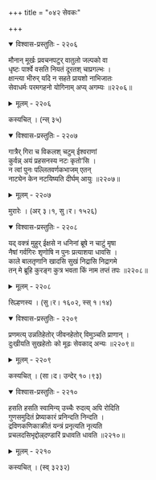 +++
title = "०४२ सेवकः"

+++



<details open><summary>विश्वास-प्रस्तुतिः - २२०६</summary>

मौनान् मूर्खः प्रवचनपटुर् वातुलो जल्पको वा  
धृष्टः पार्श्वे वसति नियतं दूरतश् चाप्रगल्भः ।  
क्षान्त्या भीरुर् यदि न सहते प्रायशो नाभिजातः   
सेवाधर्मः परमगहनो योगिनाम् अप्य् अगम्यः ॥२२०६॥
</details>

<details><summary>मूलम् - २२०६</summary>

मौनान् मूर्खः प्रवचनपटुर् वातुलो जल्पको वा  
धृष्टः पार्श्वे वसति नियतं दूरतश् चाप्रगल्भः ।  
क्षान्त्या भीरुर् यदि न सहते प्रायशो नाभिजातः   
सेवाधर्मः परमगहनो योगिनाम् अप्य् अगम्यः ॥२२०६॥
</details>


कस्यचित् । (न्स् ३५)  



<details open><summary>विश्वास-प्रस्तुतिः - २२०७</summary>

गात्रैर् गिरा च विकलश् चटुम् ईश्वराणां  
कुर्वन्न् अयं प्रहसनस्य नटः कृतो’सि ।  
न त्वां पुनः पल्लितवर्णकभाजम् एतन्  
नाट्येन केन नटयिष्यति दीर्घम् आयुः ॥२२०७॥
</details>

<details><summary>मूलम् - २२०७</summary>

गात्रैर् गिरा च विकलश् चटुम् ईश्वराणां  
कुर्वन्न् अयं प्रहसनस्य नटः कृतो’सि ।  
न त्वां पुनः पल्लितवर्णकभाजम् एतन्  
नाट्येन केन नटयिष्यति दीर्घम् आयुः ॥२२०७॥
</details>


मुरारेः । (अर् ३।१, सु।र। १५२६)  



<details open><summary>विश्वास-प्रस्तुतिः - २२०८</summary>

यद् वक्त्रं मुहुर् ईक्षसे न धनिनां ब्रूषे न चाटुं मृषा  
नैषां गर्वगिरः शृणोषि न पुनः प्रत्याशया धावसि ।  
काले बालतृणानि खादसि सुखं निद्रासि निद्रागमे  
तन् मे ब्रूहि कुरङ्ग कुत्र भवता किं नाम तप्तं तपः ॥२२०८॥
</details>

<details><summary>मूलम् - २२०८</summary>

यद् वक्त्रं मुहुर् ईक्षसे न धनिनां ब्रूषे न चाटुं मृषा  
नैषां गर्वगिरः शृणोषि न पुनः प्रत्याशया धावसि ।  
काले बालतृणानि खादसि सुखं निद्रासि निद्रागमे  
तन् मे ब्रूहि कुरङ्ग कुत्र भवता किं नाम तप्तं तपः ॥२२०८॥
</details>


सिल्हणस्य । (सु।र। १६०२, स्स् १।१४)  



<details open><summary>विश्वास-प्रस्तुतिः - २२०९</summary>

प्रणमत्य् उन्नतिहेतोर् जीवनहेतोर् विमुञ्चति प्राणान् ।  
दुःखीयति सुखहेतोः को मूढः सेवकाद् अन्यः ॥२२०९॥
</details>

<details><summary>मूलम् - २२०९</summary>

प्रणमत्य् उन्नतिहेतोर् जीवनहेतोर् विमुञ्चति प्राणान् ।  
दुःखीयति सुखहेतोः को मूढः सेवकाद् अन्यः ॥२२०९॥
</details>


कस्यचित् । (सा।द। उन्देर् १०।९३)  



<details open><summary>विश्वास-प्रस्तुतिः - २२१०</summary>

हसति हसति स्वामिन्य् उच्चैः रुदत्य् अपि रोदिति  
गुणसमुदितं प्रेष्याकारं प्रनिन्दति निन्दति ।  
द्रविणकणिकाक्रीतं यन्त्रं प्रनृत्यति नृत्यति   
प्रचलदसिभृद्दोल्र्दण्डारिं प्रधावति धावति ॥२२१०॥
</details>

<details><summary>मूलम् - २२१०</summary>

हसति हसति स्वामिन्य् उच्चैः रुदत्य् अपि रोदिति  
गुणसमुदितं प्रेष्याकारं प्रनिन्दति निन्दति ।  
द्रविणकणिकाक्रीतं यन्त्रं प्रनृत्यति नृत्यति   
प्रचलदसिभृद्दोल्र्दण्डारिं प्रधावति धावति ॥२२१०॥
</details>


कस्यचित् । (स्व् ३२३२)  